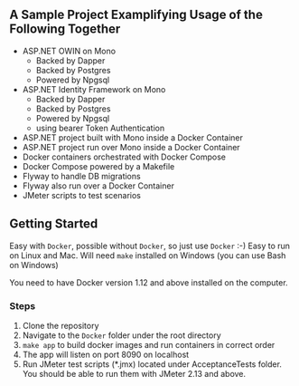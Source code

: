 ## A Sample Project Examplifying Usage of the Following Together

- ASP.NET OWIN on Mono
  - Backed by Dapper
  - Backed by Postgres
  - Powered by Npgsql
- ASP.NET Identity Framework on Mono
  - Backed by Dapper
  - Backed by Postgres
  - Powered by Npgsql
  - using bearer Token Authentication
- ASP.NET project built with Mono inside a Docker Container
- ASP.NET project run over Mono inside a Docker Container
- Docker containers orchestrated with Docker Compose
- Docker Compose powered by a Makefile
- Flyway to handle DB migrations
- Flyway also run over a Docker Container
- JMeter scripts to test scenarios

## Getting Started

Easy with `Docker`, possible without `Docker`, so just use `Docker` :-) Easy to run on Linux and Mac. Will need `make` installed on Windows (you can use Bash on Windows)

You need to have Docker version 1.12 and above installed on the computer.

### Steps

1. Clone the repository
2. Navigate to the `Docker` folder under the root directory
3. `make app` to build docker images and run containers in correct order
4. The app will listen on port 8090 on localhost
5. Run JMeter test scripts (*.jmx) located under AcceptanceTests folder. You should be able to run them with JMeter 2.13 and above.
